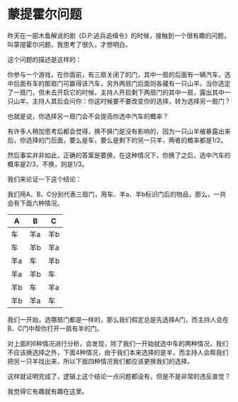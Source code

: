 # 蒙提霍尔问题

昨天在一部木鱼解说的剧《D.P:逃兵追缉令》的时候，接触到一个很有趣的问题，叫蒙提霍尔问题，我思考了很久，才想明白。

这个问题的描述是这样的：

你参与一个游戏，在你面前，有三扇关闭了的门，其中一扇的后面有一辆汽车，选中后面有车的那扇门可赢得该汽车，另外两扇门后面则各藏有一只山羊。当你选定了一扇门，但未去开启它的时候，主持人开启剩下两扇门的其中一扇，露出其中一只山羊。主持人其后会问你：你这时候要不要改变你的选择，转为选择另一扇门？

也就是说，你选择另一扇门会不会提高你选中汽车的概率？

有许多人稍加思考后都会觉得，换不换门是没有影响的，因为一只山羊被暴露出来后，你选择的门后面，要么是车，要么是剩下的另一只羊，两者的概率都是1/2。

然后事实并非如此，正确的答案是要换，在这种情况下，你换了之后，选中汽车的概率是2/3，不换，则是1/3。

我们来论证一下这个结论：

我们用A、B、C分别代表三扇门，用车、羊a、羊b标识门后的物品，那么，一共会有下面六种情况。

| A | B| C |
| --- | --- | --- |
| 车 | 羊a | 羊b |
| 车 | 羊b | 羊a |
| 羊a | 车 | 羊b |
| 羊a  | 羊b | 车 |
| 羊b |  车| 羊a |
| 羊b | 羊a| 车 |

我们一开始，选哪扇门都是一样的，那么我们假定总是先选择A门，而主持人会在B、C门中帮你打开一扇有羊的门。

对上面的6种情况进行分析，会发现，除了我们一开始就选中车的两种情况，我们不应该换选择之外，下面4种情况，由于我们本来选择的是羊，而主持人会帮我们把另一只羊找出来，所以下面四种情况我们都应该更换我们的选择。

这样就证明完成了，逻辑上这个结论一点问题都没有，但是不是非常的违反直觉？

我觉得它有趣就有趣在这里。
